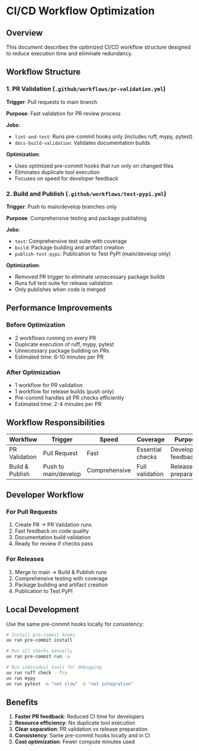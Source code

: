 # CI/CD Workflow Optimization

## Overview

This document describes the optimized CI/CD workflow structure designed to reduce execution time and eliminate redundancy.

## Workflow Structure

### 1. PR Validation (`.github/workflows/pr-validation.yml`)

**Trigger**: Pull requests to main branch

**Purpose**: Fast validation for PR review process

**Jobs**:
- `lint-and-test`: Runs pre-commit hooks only (includes ruff, mypy, pytest)
- `docs-build-validation`: Validates documentation builds

**Optimization**:
- Uses optimized pre-commit hooks that run only on changed files
- Eliminates duplicate tool execution
- Focuses on speed for developer feedback

### 2. Build and Publish (`.github/workflows/test-pypi.yml`)

**Trigger**: Push to main/develop branches only

**Purpose**: Comprehensive testing and package publishing

**Jobs**:
- `test`: Comprehensive test suite with coverage
- `build`: Package building and artifact creation
- `publish-test-pypi`: Publication to Test PyPI (main/develop only)

**Optimization**:
- Removed PR trigger to eliminate unnecessary package builds
- Runs full test suite for release validation
- Only publishes when code is merged

## Performance Improvements

### Before Optimization
- 2 workflows running on every PR
- Duplicate execution of ruff, mypy, pytest
- Unnecessary package building on PRs
- Estimated time: 6-10 minutes per PR

### After Optimization
- 1 workflow for PR validation
- 1 workflow for release builds (push only)
- Pre-commit handles all PR checks efficiently
- Estimated time: 2-4 minutes per PR

## Workflow Responsibilities

| Workflow | Trigger | Speed | Coverage | Purpose |
|----------|---------|--------|----------|---------|
| PR Validation | Pull Request | Fast | Essential checks | Developer feedback |
| Build & Publish | Push to main/develop | Comprehensive | Full validation | Release preparation |

## Developer Workflow

### For Pull Requests
1. Create PR → PR Validation runs
2. Fast feedback on code quality
3. Documentation build validation
4. Ready for review if checks pass

### For Releases
1. Merge to main → Build & Publish runs
2. Comprehensive testing with coverage
3. Package building and artifact creation
4. Publication to Test PyPI

## Local Development

Use the same pre-commit hooks locally for consistency:

```bash
# Install pre-commit hooks
uv run pre-commit install

# Run all checks manually
uv run pre-commit run -a

# Run individual tools for debugging
uv run ruff check --fix
uv run mypy
uv run pytest -m "not slow" -k "not integration"
```

## Benefits

1. **Faster PR feedback**: Reduced CI time for developers
2. **Resource efficiency**: No duplicate tool execution
3. **Clear separation**: PR validation vs release preparation
4. **Consistency**: Same pre-commit hooks locally and in CI
5. **Cost optimization**: Fewer compute minutes used